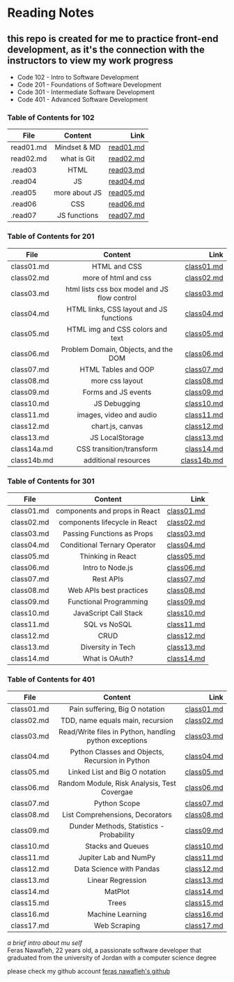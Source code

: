# Reading Notes

## this repo is created for me to practice front-end development, as it's the connection with the instructors to view my work progress 

* Code 102 - Intro to Software Development
* Code 201 - Foundations of Software Development
* Code 301 - Intermediate Software Development
* Code 401 - Advanced Software Development

### Table of Contents for 102

| File          |   Content     | Link  |
| ------------- |:-------------:| -----:|
| read01.md      | Mindset & MD | [read01.md](https://feras98nawafleh.github.io/reading-notes/102/read01) |
| read02.md      | what is Git      |   [read02.md](https://feras98nawafleh.github.io/reading-notes/102/read02) |
| .read03 | HTML | [read03.md](https://feras98nawafleh.github.io/reading-notes/102/read03) |
| .read04 | JS | [read04.md](https://feras98nawafleh.github.io/reading-notes/102/read04) |
| .read05 | more about JS | [read05.md](https://feras98nawafleh.github.io/reading-notes/102/read05) |
| .read06 | CSS | [read06.md](https://feras98nawafleh.github.io/reading-notes/102/read06) |
| .read07 | JS functions | [read07.md](https://feras98nawafleh.github.io/reading-notes/102/read07) |

### Table of Contents for 201

| File          |   Content     | Link  |
| ------------- |:-------------:| -----:|
| class01.md     | HTML and CSS | [class01.md](https://feras98nawafleh.github.io/reading-notes/201/class01) |
| class02.md      |  more of html and css     |   [class02.md](https://feras98nawafleh.github.io/reading-notes/201/class02) |
| class03.md | html lists css box model and JS flow control  | [class03.md](https://feras98nawafleh.github.io/reading-notes/201/class03) |
| class04.md |HTML links, CSS layout and JS functions| [class04.md](https://feras98nawafleh.github.io/reading-notes/201/class04) |
| class05.md | HTML img and CSS colors and text | [class05.md](https://feras98nawafleh.github.io/reading-notes/201/class05)
| class06.md |Problem Domain, Objects, and the DOM| [class06.md](https://feras98nawafleh.github.io/reading-notes/201/class06)
| class07.md |HTML Tables and OOP| [class07.md](https://feras98nawafleh.github.io/reading-notes/201/class07)
| class08.md |more css layout| [class08.md](https://feras98nawafleh.github.io/reading-notes/201/class08)
| class09.md |Forms and JS events| [class09.md](https://feras98nawafleh.github.io/reading-notes/201/class09)
| class10.md |JS Debugging| [class10.md](https://feras98nawafleh.github.io/reading-notes/201/class10)
| class11.md |images, video and audio| [class11.md](https://feras98nawafleh.github.io/reading-notes/201/class11)
| class12.md |chart.js, canvas| [class12.md](https://feras98nawafleh.github.io/reading-notes/201/class12)
| class13.md |JS LocalStorage| [class13.md](https://feras98nawafleh.github.io/reading-notes/201/class13)
| class14a.md |CSS transition/transform| [class14.md](https://feras98nawafleh.github.io/reading-notes/201/class14a) 
| class14b.md |additional resources| [class14b.md](https://feras98nawafleh.github.io/reading-notes/201/class14b) 

### Table of Contents for 301

| File          |   Content     | Link  |
| ------------- |:-------------:| -----:|
| class01.md     | components and props in React | [class01.md](https://feras98nawafleh.github.io/reading-notes/301/class01) |
| class02.md     | components lifecycle in React | [class02.md](https://feras98nawafleh.github.io/reading-notes/301/class02) |
| class03.md     | Passing Functions as Props | [class03.md](https://feras98nawafleh.github.io/reading-notes/301/class03) |
| class04.md     | Conditional Ternary Operator | [class04.md](https://feras98nawafleh.github.io/reading-notes/301/class04) |
| class05.md     | Thinking in React | [class05.md](https://feras98nawafleh.github.io/reading-notes/301/class05) |
| class06.md     | Intro to Node.js | [class06.md](https://feras98nawafleh.github.io/reading-notes/301/class06) |
| class07.md     | Rest APIs | [class07.md](https://feras98nawafleh.github.io/reading-notes/301/class07) |
| class08.md     | Web APIs best practices | [class08.md](https://feras98nawafleh.github.io/reading-notes/301/class08) |
| class09.md     | Functional Programming | [class09.md](https://feras98nawafleh.github.io/reading-notes/301/class09) |
| class10.md     | JavaScript Call Stack | [class10.md](https://feras98nawafleh.github.io/reading-notes/301/class10) |
| class11.md     | SQL vs NoSQL | [class11.md](https://feras98nawafleh.github.io/reading-notes/301/class11) |
| class12.md     | CRUD | [class12.md](https://feras98nawafleh.github.io/reading-notes/301/class12) |
| class13.md     | Diversity in Tech | [class13.md](https://feras98nawafleh.github.io/reading-notes/301/class13) |
| class14.md     | What is OAuth? | [class14.md](https://feras98nawafleh.github.io/reading-notes/301/class14) |

### Table of Contents for 401

| File          |   Content     | Link  |
| ------------- |:-------------:| -----:|
| class01.md     | Pain suffering, Big O notation| [class01.md](https://feras98nawafleh.github.io/reading-notes/401/class01) |
| class02.md     | TDD, name equals main, recursion| [class02.md](https://feras98nawafleh.github.io/reading-notes/401/class02) |
| class03.md     | Read/Write files in Python, handling python exceptions| [class03.md](https://feras98nawafleh.github.io/reading-notes/401/class03) |
| class04.md     | Python Classes and Objects, Recursion in Python| [class04.md](https://feras98nawafleh.github.io/reading-notes/401/class04) |
| class05.md     | Linked List and Big O notation| [class05.md](https://feras98nawafleh.github.io/reading-notes/401/class05) |
| class06.md     | Random Module, Risk Analysis, Test Covergae| [class06.md](https://feras98nawafleh.github.io/reading-notes/401/class06) |
| class07.md     | Python Scope | [class07.md](https://feras98nawafleh.github.io/reading-notes/401/class07) |
| class08.md     | List Comprehensions, Decorators | [class08.md](https://feras98nawafleh.github.io/reading-notes/401/class08) |
| class09.md     | Dunder Methods, Statistics - Probability | [class09.md](https://feras98nawafleh.github.io/reading-notes/401/class09) |
| class10.md     | Stacks and Queues | [class10.md](https://feras98nawafleh.github.io/reading-notes/401/class10) |
| class11.md     | Jupiter Lab and NumPy | [class11.md](https://feras98nawafleh.github.io/reading-notes/401/class11) |
| class12.md     | Data Science with Pandas | [class12.md](https://feras98nawafleh.github.io/reading-notes/401/class12) |
| class13.md     | Linear Regression | [class13.md](https://feras98nawafleh.github.io/reading-notes/401/class13) |
| class14.md     | MatPlot | [class14.md](https://feras98nawafleh.github.io/reading-notes/401/class14) |
| class15.md     | Trees | [class15.md](https://feras98nawafleh.github.io/reading-notes/401/class15) |
| class16.md     | Machine Learning | [class16.md](https://feras98nawafleh.github.io/reading-notes/401/class16) |
| class17.md     | Web Scraping | [class17.md](https://feras98nawafleh.github.io/reading-notes/401/class17) |

*a brief intro about mu self*  
Feras Nawafleh, 22 years old, a passionate software developer that graduated from the university of Jordan with a computer science degree

please check my github account [feras nawafleh's github](https://github.com/feras98nawafleh)

